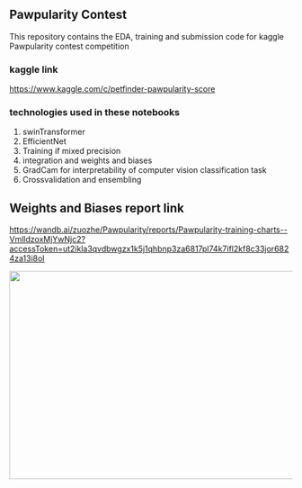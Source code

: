 ## Pawpularity Contest
This repository contains the EDA, training and submission code for kaggle Pawpularity contest competition
### kaggle link
https://www.kaggle.com/c/petfinder-pawpularity-score

### technologies used in these notebooks
1. swinTransformer
2. EfficientNet
3. Training if mixed precision
4. integration and weights and biases
5. GradCam for interpretability of computer vision classification task
6. Crossvalidation and ensembling

## Weights and Biases report link
https://wandb.ai/zuozhe/Pawpularity/reports/Pawpularity-training-charts--VmlldzoxMjYwNjc2?accessToken=ut2ikla3qvdbwgzx1k5j1qhbnp3za6817pl74k7ifl2kf8c33jor6824za13i8ol

<p align="left">
<img src="assets/weights_and_bias_JPG" height="370px" width="520px">
</p>
